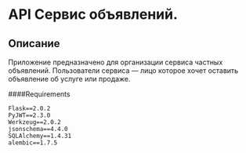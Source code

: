 #  API Сервис объявлений.

## Описание

Приложение предназначено для организации сервиса частных объявлений. Пользователи сервиса — лицо которое хочет оставить 
объявление об услуге или продаже.

####Requirements
```text 
Flask==2.0.2
PyJWT==2.3.0
Werkzeug==2.0.2
jsonschema==4.4.0
SQLAlchemy==1.4.31
alembic==1.7.5
```